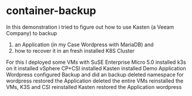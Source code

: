 # container-backup


In this demonstration i tried to figure out how to use Kasten (a Veeam Company) to backup
   1) an Application (in my Case Wordpress with MariaDB) and
   2) how to recover it in an fresh installed K8S Cluster

For this I deployed 
  some VMs with SuSE Enterprise Micro 5.0
  installed k3s on it
  installed vSphere CP+CSI
  installed Kasten
  installed Demo Application Wordpress
  configured Backup and did an backup
  deleted namespace for wordpress
  restored the Application
  deleted the entire VMs
  reinstalled the VMs, K3S and CSI
  reinstalled Kasten
  restored the Application wordpress
